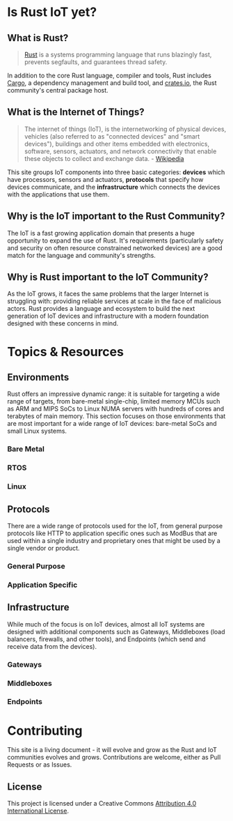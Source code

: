 <!DOCTYPE html>
<html lang="en">
<head>
    <title>arewiotyet.org</title>
    <meta name="viewport" content="width=device-width, initial-scale=1">
    <!-- Latest compiled and minified CSS -->
    <link rel="stylesheet" href="https://maxcdn.bootstrapcdn.com/bootstrap/3.3.7/css/bootstrap.min.css" integrity="sha384-BVYiiSIFeK1dGmJRAkycuHAHRg32OmUcww7on3RYdg4Va+PmSTsz/K68vbdEjh4u" crossorigin="anonymous">
    <link rel="stylesheet" href="./assets/main.css">
    <script src="./assets/main.js"></script>
</head>
<body>
<div class="container">

<h1 class="hero">Is Rust IoT yet?</h1>

## What is Rust?

> [Rust](https://www.rust-lang.org/en-US/) is a systems programming language that runs blazingly fast, prevents segfaults, and guarantees thread safety. 

In addition to the core Rust language, compiler and tools, Rust includes
[Cargo](http://doc.crates.io/guide.html), a dependency management and build tool,
and [crates.io](https://crates.io), the Rust community's central package host.

## What is the Internet of Things?

> The internet of things (IoT), is the internetworking of physical devices, vehicles (also referred to as "connected devices" and "smart devices"), buildings and other items embedded with electronics, software, sensors, actuators, and network connectivity that enable these objects to collect and exchange data. - [Wikipedia](https://en.wikipedia.org/wiki/Internet_of_things)

This site groups IoT components into three basic categories: **devices** which have processors, sensors
and actuators, **protocols** that specify how devices communicate, and the **infrastructure** which 
connects the devices with the applications that use them.

## Why is the IoT important to the Rust Community?

The IoT is a fast growing application domain that presents a huge opportunity to expand the use of Rust. 
It's requirements (particularly safety and security on often resource constrained networked devices) are a good match
for the language and community's strengths.

## Why is Rust important to the IoT Community?

As the IoT grows, it faces the same problems that the larger Internet is struggling with: providing reliable
services at scale in the face of malicious actors. Rust provides a language and ecosystem to build the next 
generation of IoT devices and infrastructure with a modern foundation designed with these concerns in mind.

# Topics &amp; Resources

## Environments

Rust offers an impressive dynamic range: it is suitable for targeting a wide range of targets, from
bare-metal single-chip, limited memory MCUs such as ARM and MIPS SoCs to Linux NUMA servers with hundreds 
of cores and terabytes of main memory. This section focuses on those environments that are most 
important for a wide range of IoT devices: bare-metal SoCs and small Linux systems.

### Bare Metal

### RTOS

### Linux

## Protocols

There are a wide range of protocols used for the IoT, from general purpose protocols like HTTP to 
application specific ones such as ModBus that are used within a single industry and proprietary ones
that might be used by a single vendor or product.

### General Purpose

### Application Specific

## Infrastructure

While much of the focus is on IoT devices, almost all IoT systems are designed with additional 
components such as Gateways, Middleboxes (load balancers, firewalls, and other tools), and
Endpoints (which send and receive data from the devices).

### Gateways

### Middleboxes

### Endpoints

# Contributing

This site is a living document - it will evolve and grow as the Rust and IoT communities evolves and grows.
Contributions are welcome, either as Pull Requests or as Issues. 

## License

This project is licensed under a Creative Commons [Attribution 4.0 International License](http://creativecommons.org/licenses/by/4.0/).

</div>
</body>
</html>